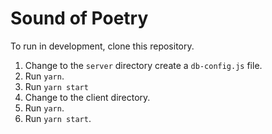 # Sound of Poetry

To run in development, clone this repository.
1. Change to the `server` directory create a `db-config.js` file.
1. Run `yarn`.
1. Run `yarn start`
1. Change to the client directory.
1. Run `yarn`.
1. Run `yarn start`.


